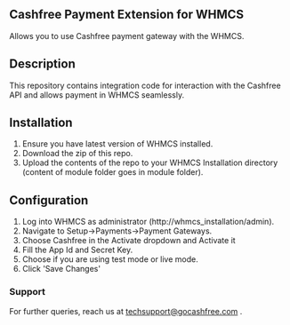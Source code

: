 ## Cashfree Payment Extension for WHMCS

Allows you to use Cashfree payment gateway with the WHMCS.

## Description

This repository contains integration code for interaction with the Cashfree API and allows payment in WHMCS seamlessly.

## Installation

1. Ensure you have latest version of WHMCS installed.
2. Download the zip of this repo.
3. Upload the contents of the repo to your WHMCS Installation directory (content of module folder goes in module folder).

## Configuration

1. Log into WHMCS as administrator (http://whmcs_installation/admin).
2. Navigate to Setup->Payments->Payment Gateways.
3. Choose Cashfree in the Activate dropdown and Activate it
4. Fill the App Id and Secret Key.
5. Choose if you are using test mode or live mode.
6. Click 'Save Changes'

### Support

For further queries, reach us at techsupport@gocashfree.com .